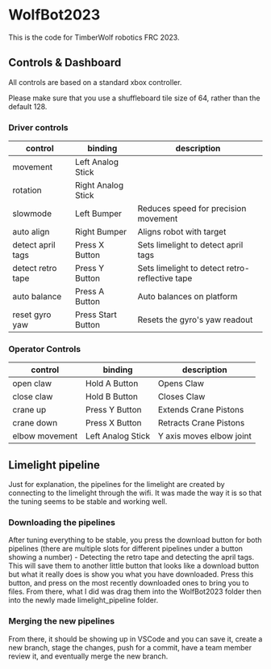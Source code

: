# WolfBot2023

This is the code for TimberWolf robotics FRC 2023.

## Controls & Dashboard

All controls are based on a standard xbox controller.

Please make sure that you use a shuffleboard tile size of 64, rather than the default 128.

### Driver controls

| control           | binding            | description                                    |
| ----------------- | ------------------ | ---------------------------------------------- |
| movement          | Left Analog Stick  |                                                |
| rotation          | Right Analog Stick |                                                |
| slowmode          | Left Bumper        | Reduces speed for precision movement           |
| auto align        | Right Bumper       | Aligns robot with target                       |
| detect april tags | Press X Button     | Sets limelight to detect april tags            |
| detect retro tape | Press Y Button     | Sets limelight to detect retro-reflective tape |
| auto balance      | Press A Button     | Auto balances on platform                      |
| reset gyro yaw    | Press Start Button | Resets the gyro's yaw readout                  |


### Operator Controls

| control        | binding           | description              |
| -------------- | ----------------- | ------------------------ |
| open claw      | Hold A Button     | Opens Claw               |
| close claw     | Hold B Button     | Closes Claw              |
| crane up       | Press Y Button    | Extends Crane Pistons    |
| crane down     | Press X Button    | Retracts Crane Pistons   |
| elbow movement | Left Analog Stick | Y axis moves elbow joint |

## Limelight pipeline

Just for explanation, the pipelines for the limelight are created by connecting
to the limelight through the wifi. It was made the way it is so that the tuning
seems to be stable and working well.

### Downloading the pipelines

After tuning everything to be stable, you press the download button for both
pipelines (there are multiple slots for different pipelines under a button
showing a number) - Detecting the retro tape and detecting the april tags. This
will save them to another little button that looks like a download button but
what it really does is show you what you have downloaded. Press this button, and
press on the most recently downloaded ones to bring you to files. From there,
what I did was drag them into the WolfBot2023 folder then into the newly made
limelight_pipeline folder.

### Merging the new pipelines

From there, it should be showing up in VSCode and you can save it, create a new
branch, stage the changes, push for a commit, have a team member review it, and
eventually merge the new branch.
